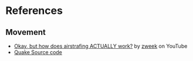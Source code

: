 # References

## Movement
- [Okay, but how does airstrafing ACTUALLY work?](https://www.youtube.com/watch?v=gRqoXy-0d84&ab_channel=zweek)
by [zweek](https://www.youtube.com/@zweekSR) on YouTube
- [Quake Source code](https://github.com/id-Software/Quake/blob/master/WinQuake/sv_user.c#L207)